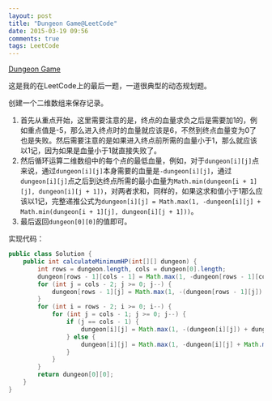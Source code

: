 ```yaml
---
layout: post
title: "Dungeon Game@LeetCode"
date: 2015-03-19 09:56
comments: true
tags: LeetCode
---
```


[Dungeon Game](https://leetcode.com/problems/dungeon-game/)

这是我的在LeetCode上的最后一题，一道很典型的动态规划题。

<!-- more -->

创建一个二维数组来保存记录。

1. 首先从重点开始，这里需要注意的是，终点的血量求负之后是需要加1的，例如重点值是-5，那么进入终点时的血量就应该是6，不然到终点血量变为0了也是失败。然后需要注意的是如果进入终点前所需的血量小于1，那么就应该以1记，因为如果是血量小于1就直接失败了。
2. 然后循环运算二维数组中的每个点的最低血量，例如，对于`dungeon[i][j]`点来说，通过`dungeon[i][j]`本身需要的血量是`-dungeon[i][j]`，通过`dungeon[i][j]`点之后到达终点所需的最小血量为`Math.min(dungeon[i + 1][j], dungeon[i][j + 1])`，对两者求和，同样的，如果这求和值小于1那么应该以1记，完整递推公式为`dungeon[i][j] = Math.max(1, -dungeon[i][j] + Math.min(dungeon[i + 1][j], dungeon[i][j + 1]))`。
3. 最后返回`dungeon[0][0]`的值即可。

实现代码：

```java
public class Solution {
    public int calculateMinimumHP(int[][] dungeon) {
        int rows = dungeon.length, cols = dungeon[0].length;
        dungeon[rows - 1][cols - 1] = Math.max(1, -dungeon[rows - 1][cols - 1] + 1);
        for (int j = cols - 2; j >= 0; j--) {
            dungeon[rows - 1][j] = Math.max(1, -(dungeon[rows - 1][j]) + dungeon[rows - 1][j + 1]);
        }
        for (int i = rows - 2; i >= 0; i--) {
            for (int j = cols - 1; j >= 0; j--) {
                if (j == cols - 1) {
                    dungeon[i][j] = Math.max(1, -(dungeon[i][j]) + dungeon[i + 1][j]);
                } else {
                    dungeon[i][j] = Math.max(1, -dungeon[i][j] + Math.min(dungeon[i + 1][j], dungeon[i][j + 1]));
                }
            }
        }
        return dungeon[0][0];
    }
}
```